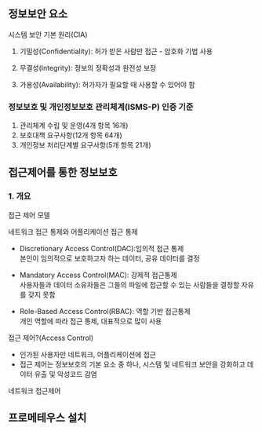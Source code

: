 
## 정보보안 요소

시스템 보안 기본 원리(CIA)

1. 기밀성(Confidentiality): 허가 받은 사람만 접근 - 암호화 기법 사용 

2. 무결성(Integrity): 정보의 정확성과 완전성 보장

3. 가용성(Availability): 허가자가 필요할 때 사용할 수 있어야 함

### 정보보호 및 개인정보보호 관리체계(ISMS-P) 인증 기준

1. 관리체계 수립 및 운영(4개 항목 16개)
2. 보호대책 요구사항(12개 항목 64개)
3. 개인정보 처리단계별 요구사항(5개 항목 21개)

## 접근제어를 통한 정보보호

### 1. 개요

접근 제어 모델

네트워크 접근 통제와 어플리케이션 접근 통제

- Discretionary Access Control(DAC):임의적 접근 통제</br>
본인이 임의적으로 보호하고자 하는 데이터, 공유 데이터를 결정

- Mandatory Access Control(MAC): 강제적 접근통제</br>
사용자들과 데이터 소유자들은 그들의 파일에 접근할 수 있는 사람들을 결정할 자유를 갖지 못함

- Role-Based Access Control(RBAC): 역할 기반 접근통제</br>
개인 역할에 따라 접근 통제, 대표적으로 많이 사용

접근 제어?(Access Control)
- 인가된 사용자만 네트워크, 어플리케이션에 접근
- 접근 제어는 정보보호의 기본 요소 중 하나, 시스템 및 네트워크 보안을 강화하고 데이터 유출 및 악성코드 감염</br>

네트워크 접근제어


## 프로메테우스 설치

